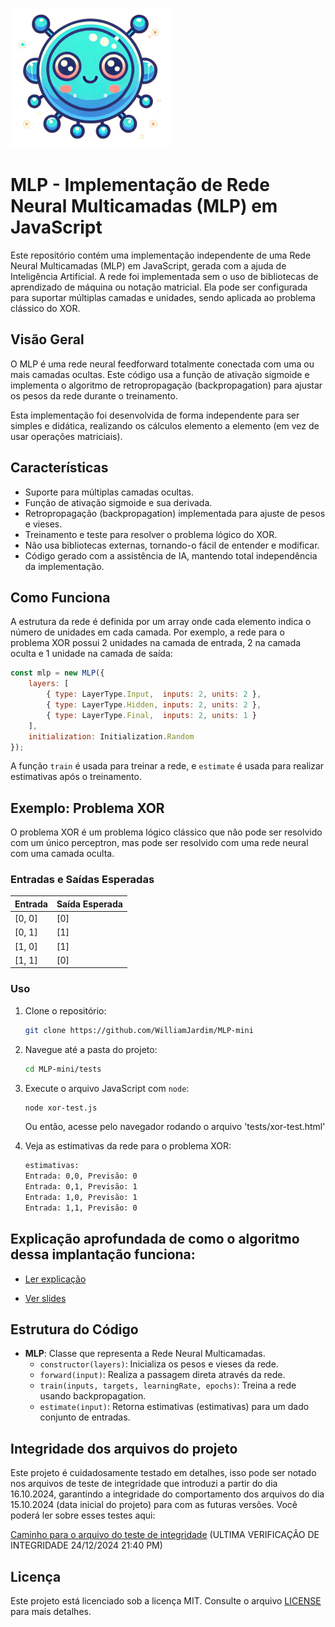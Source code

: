 
![Icone](./images/logo/logo256x256.png "Icone")

# MLP - Implementação de Rede Neural Multicamadas (MLP) em JavaScript

Este repositório contém uma implementação independente de uma Rede Neural Multicamadas (MLP) em JavaScript, gerada com a ajuda de Inteligência Artificial. A rede foi implementada sem o uso de bibliotecas de aprendizado de máquina ou notação matricial. Ela pode ser configurada para suportar múltiplas camadas e unidades, sendo aplicada ao problema clássico do XOR.

## Visão Geral

O MLP é uma rede neural feedforward totalmente conectada com uma ou mais camadas ocultas. Este código usa a função de ativação sigmoide e implementa o algoritmo de retropropagação (backpropagation) para ajustar os pesos da rede durante o treinamento.

Esta implementação foi desenvolvida de forma independente para ser simples e didática, realizando os cálculos elemento a elemento (em vez de usar operações matriciais).

## Características

- Suporte para múltiplas camadas ocultas.
- Função de ativação sigmoide e sua derivada.
- Retropropagação (backpropagation) implementada para ajuste de pesos e vieses.
- Treinamento e teste para resolver o problema lógico do XOR.
- Não usa bibliotecas externas, tornando-o fácil de entender e modificar.
- Código gerado com a assistência de IA, mantendo total independência da implementação.

## Como Funciona

A estrutura da rede é definida por um array onde cada elemento indica o número de unidades em cada camada. Por exemplo, a rede para o problema XOR possui 2 unidades na camada de entrada, 2 na camada oculta e 1 unidade na camada de saída:

```javascript
const mlp = new MLP({
    layers: [
        { type: LayerType.Input,  inputs: 2, units: 2 }, 
        { type: LayerType.Hidden, inputs: 2, units: 2 }, 
        { type: LayerType.Final,  inputs: 2, units: 1 }
    ],
    initialization: Initialization.Random
});
```

A função `train` é usada para treinar a rede, e `estimate` é usada para realizar estimativas após o treinamento.

## Exemplo: Problema XOR

O problema XOR é um problema lógico clássico que não pode ser resolvido com um único perceptron, mas pode ser resolvido com uma rede neural com uma camada oculta.

### Entradas e Saídas Esperadas

| Entrada | Saída Esperada |
|---------|----------------|
| [0, 0]  | [0]            |
| [0, 1]  | [1]            |
| [1, 0]  | [1]            |
| [1, 1]  | [0]            |

### Uso

1. Clone o repositório:
    ```bash
    git clone https://github.com/WilliamJardim/MLP-mini
    ```

2. Navegue até a pasta do projeto:
    ```bash
    cd MLP-mini/tests
    ```

3. Execute o arquivo JavaScript com `node`:
    ```bash
    node xor-test.js
    ```

    Ou então, acesse pelo navegador rodando o arquivo 'tests/xor-test.html'

4. Veja as estimativas da rede para o problema XOR:

    ```bash
    estimativas:
    Entrada: 0,0, Previsão: 0
    Entrada: 0,1, Previsão: 1
    Entrada: 1,0, Previsão: 1
    Entrada: 1,1, Previsão: 0
    ```

## Explicação aprofundada de como o algoritmo dessa implantação funciona:
- [Ler explicação](./docs/ANOTACOES_ALGORITMO.md)

- [Ver slides](./docs/slides/INFORMACOES_SLIDES.md)

## Estrutura do Código

- **MLP**: Classe que representa a Rede Neural Multicamadas.
  - `constructor(layers)`: Inicializa os pesos e vieses da rede.
  - `forward(input)`: Realiza a passagem direta através da rede.
  - `train(inputs, targets, learningRate, epochs)`: Treina a rede usando backpropagation.
  - `estimate(input)`: Retorna estimativas (estimativas) para um dado conjunto de entradas.

## Integridade dos arquivos do projeto
Este projeto é cuidadosamente testado em detalhes, isso pode ser notado nos arquivos de teste de integridade que introduzi a partir do dia 16.10.2024, garantindo a integridade do comportamento dos arquivos do dia 15.10.2024 (data inicial do projeto) para com as futuras versões.
Você poderá ler sobre esses testes aqui:

  [Caminho para o arquivo do teste de integridade](./tests/classificacao/XOR/XOR_INTEGRY_TEST_15_10_verifed/detalhes_teste_integridade.md)
  (ULTIMA VERIFICAÇÂO DE INTEGRIDADE 24/12/2024 21:40 PM)

## Licença

Este projeto está licenciado sob a licença MIT. Consulte o arquivo [LICENSE](LICENSE) para mais detalhes.
